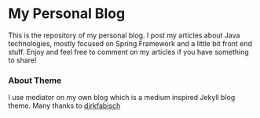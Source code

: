 # My Personal Blog
This is the repository of my personal blog. I post my articles about Java technologies, mostly focused on Spring Framework and a little bit front end stuff. Enjoy and feel free to comment on my articles if you have something to share!
### About Theme
I use mediator on my own blog which is a medium inspired Jekyll blog theme. Many thanks to [dirkfabisch](https://github.com/dirkfabisch/mediator)
